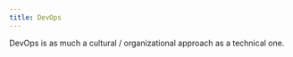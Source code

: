 ```yaml
---
title: DevOps
---
```


DevOps is as much a cultural / organizational approach as a technical one.